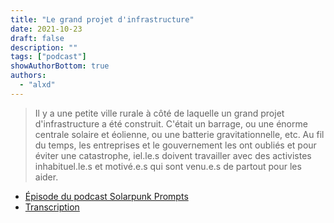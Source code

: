 ```yaml
---
title: "Le grand projet d'infrastructure"
date: 2021-10-23
draft: false
description: ""
tags: ["podcast"]
showAuthorBottom: true
authors:
  - "alxd"
---
```


> Il y a une petite ville rurale à côté de laquelle un grand projet d'infrastructure a été construit. C'était un barrage, ou une énorme centrale solaire et éolienne, ou une batterie gravitationnelle, etc. Au fil du temps, les entreprises et le gouvernement les ont oubliés et pour éviter une catastrophe, iel.le.s doivent travailler avec des activistes inhabituel.le.s et motivé.e.s qui sont venu.e.s de partout pour les aider.

- [Épisode du podcast Solarpunk Prompts](https://podcast.tomasino.org/@SolarpunkPrompts/episodes/the-great-infrastructure-project)
- [Transcription](https://wiki.tomasino.org/writing/Solarpunk-Prompts---The-Great-Infrastructural-Project)

